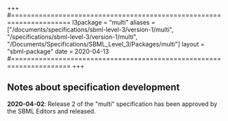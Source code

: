 +++
#=====================================================================
l3package = "multi"
aliases = ["/documents/specifications/sbml-level-3/version-1/multi", "/specifications/sbml-level-3/version-1/multi", "/Documents/Specifications/SBML_Level_3/Packages/multi"]
layout    = "sbml-package"
date      = 2020-04-13
#=====================================================================
+++

## Notes about specification development

**2020-04-02**: Release 2 of the "multi" specification has been approved by the SBML Editors and released.
